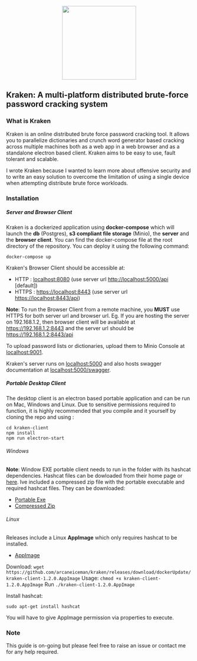 <p align="center">
  <img width="200" src="https://github.com/arcaneiceman/kraken/blob/master/kraken-client/src/assets/kraken-logo.png"/>
</p>

## Kraken: A multi-platform distributed brute-force password cracking system

<div id="{'introduction'}">

### What is Kraken

</div>

Kraken is an online distributed brute force password cracking tool. It allows you to parallelize dictionaries and crunch word generator based cracking across multiple machines both as a web app in a web browser and as a standalone electron based client. Kraken aims to be easy to use, fault tolerant and scalable.

I wrote Kraken because I wanted to learn more about offensive security and to write an easy solution to overcome the limitation of using a single device when attempting distribute brute force workloads.

<div id="{'installation'}">

### Installation

</div>

##### Server and Browser Client
Kraken is a dockerized application using <strong>docker-compose</strong> which will launch the <strong>db</strong> (Postgres), <strong>s3 compliant file storage</strong> (Minio),
the <strong>server</strong> and the <strong>browser client</strong>. You can find the docker-compose file at the root directory of the repository. You can deploy it using the following command:

```
docker-compose up
```
Kraken's Browser Client should be accessible at:
  - HTTP : <a href=http://localhost:8080>localhost:8080</a> (use server url <a href=" http://localhost:5000/api">http://localhost:5000/api</a> [default])
  - HTTPS : <a href="https://localhost:8443">https://localhost:8443</a> (use server url <a href="https://localhost:8443/api">https://localhost:8443/api</a>)

<strong>Note</strong>: To run the Browser Client from a remote machine, you <strong>MUST</strong> use HTTPS for both server url and browser url.
Eg. If you are hosting the server on 192.168.1.2, then browser client will be available at https://192.168.1.2:8443
and the server url should be https://192.168.1.2:8443/api

To upload password lists or dictionaries, upload them to Minio Console at <a href=http://localhost:9001>localhost:9001</a>. 

Kraken's server runs on <a href=http://localhost:5000>localhost:5000</a> and also hosts swagger documentation at <a href=http://localhost:5000/swagger>localhost:5000/swagger</a>.

##### Portable Desktop Client

The desktop client is an electron based portable application and can be run on Mac, Windows and Linux. Due to sensitive permissions required to function, it is highly recommended that you compile and it yourself by cloning the repo and using : 

```
cd kraken-client
npm install
npm run electron-start
```

###### Windows
<strong>Note</strong>: Window EXE portable client needs to run in the folder with its hashcat dependencies. Hashcat files can be dowloaded from their home page or [here](https://hashcat.net/files/hashcat-5.1.0.7z).
Ive included a compressed zip file with the portable executable and required hashcat files. They can be downloaded:
  - <a href="https://github.com/arcaneiceman/kraken/releases/download/dockerUpdate/kraken-client.1.2.0.exe">Portable Exe</a>
  - <a href="https://github.com/arcaneiceman/kraken/releases/download/dockerUpdate/kraken-client-with-dependencies.zip">Compressed Zip</a>

###### Linux

Releases include a Linux **AppImage** which only requires hashcat to be installed. 

  - <a href="https://github.com/arcaneiceman/kraken/releases/download/dockerUpdate/kraken-client-1.2.0.AppImage">AppImage</a>

Download: `wget https://github.com/arcaneiceman/kraken/releases/download/dockerUpdate/kraken-client-1.2.0.AppImage`
Usage: `chmod +x kraken-client-1.2.0.AppImage` Run `./kraken-client-1.2.0.AppImage`

Install hashcat:
```
sudo apt-get install hashcat
```
You will have to give AppImage permission via properties to execute. 

### Note

This guide is on-going but please feel free to raise an issue or contact me for any help required.
